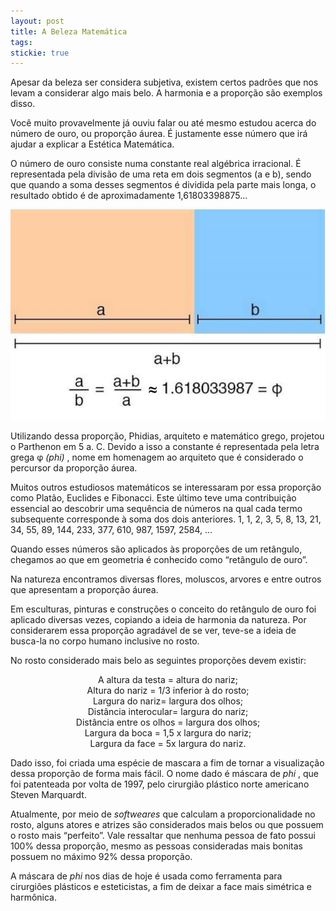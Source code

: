 ```yaml
---
layout: post
title: A Beleza Matemática
tags: 
stickie: true
---
```


Apesar da beleza ser considera subjetiva, existem certos padrões que nos levam a considerar algo mais belo. A harmonia e a proporção são exemplos disso.

Você muito provavelmente já ouviu falar ou até mesmo estudou acerca do número de ouro, ou proporção áurea. É justamente esse número que irá ajudar a explicar a Estética Matemática.

O número de ouro consiste numa constante real algébrica irracional. É representada pela divisão de uma reta em dois segmentos (a e b), sendo que quando a soma desses segmentos é dividida pela parte mais longa, o resultado obtido é de aproximadamente 1,61803398875...


![hydrogen](/theme/imagem1.png)


Utilizando dessa proporção, Phidias, arquiteto e matemático grego, projetou o Parthenon em 5 a. C. Devido a isso a constante é representada pela letra grega φ <em> (phi) </em>, nome em homenagem ao arquiteto que é considerado o percursor da proporção áurea.



Muitos outros estudiosos matemáticos se interessaram por essa proporção como Platão, Euclides e Fibonacci. Este último teve uma contribuição essencial ao descobrir uma sequência de números na qual cada termo subsequente corresponde à soma dos dois anteriores.
1, 1, 2, 3, 5, 8, 13, 21, 34, 55, 89, 144, 233, 377, 610, 987, 1597, 2584, ...



Quando esses números são aplicados às proporções de um retângulo, chegamos ao que em geometria é conhecido como “retângulo de ouro”.



Na natureza encontramos diversas flores, moluscos, arvores e entre outros que apresentam a proporção áurea.

Em esculturas, pinturas e construções o conceito do retângulo de ouro foi aplicado diversas vezes, copiando a ideia de harmonia da natureza.
Por considerarem essa proporção agradável de se ver, teve-se a ideia de busca-la no corpo humano inclusive no rosto.

No rosto considerado mais belo as seguintes proporções devem existir:
<center>
A altura da testa = altura do nariz; <br>
Altura do nariz = 1/3 inferior à do rosto; <br>
Largura do nariz= largura dos olhos; <br>
Distância interocular= largura do nariz; <br>
Distância entre os olhos = largura dos olhos; <br>
Largura da boca = 1,5 x largura do nariz; <br>
Largura da face = 5x largura do nariz. </br>
</center>



Dado isso, foi criada uma espécie de mascara a fim de tornar a visualização dessa proporção de forma mais fácil. O nome dado é máscara de <em> phi </em>, que foi patenteada por volta de 1997, pelo cirurgião plástico norte americano Steven Marquardt.



Atualmente, por meio de <em> softweares </em> que calculam a proporcionalidade no rosto, alguns atores e atrizes são considerados mais belos ou que possuem o rosto mais “perfeito”. Vale ressaltar que nenhuma pessoa de fato possui 100% dessa proporção, mesmo as pessoas consideradas mais bonitas possuem no máximo 92% dessa proporção. 



A máscara de <em> phi </em> nos dias de hoje é usada como ferramenta para cirurgiões plásticos e esteticistas, a fim de deixar a face mais simétrica e harmônica.

